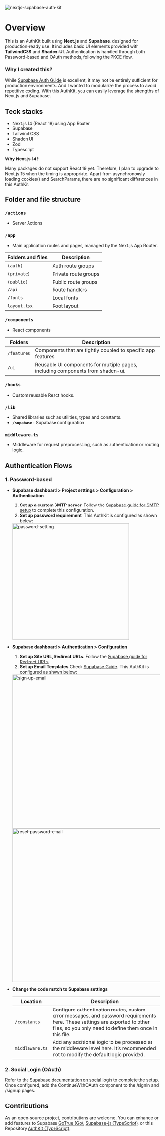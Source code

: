 ![nextjs-supabase-auth-kit](https://github.com/user-attachments/assets/b520bf7f-93c8-416c-8642-1019d7a9f147)


# Overview

This is an AuthKit built using **Next.js** and **Supabase**, designed for production-ready use. It includes basic UI elements provided with **TailwindCSS** and **Shadcn-UI**. Authentication is handled through both Password-based and OAuth methods, following the PKCE flow.

### Why I created this?
While [Supabase Auth Guide](https://supabase.com/docs/guides/auth) is excellent, it may not be entirely sufficient for production environments. And I wanted to modularize the process to avoid repetitive coding. With this AuthKit, you can easily leverage the strengths of Next.js and Supabase.

## Teck stacks

- Next.js 14 (React 18) using App Router
- Supabase
- Tailwind CSS
- Shadcn UI
- Zod
- Typescript

**Why Next.js 14?**

Many packages do not support React 19 yet. Therefore, I plan to upgrade to Next.js 15 when the timing is appropriate. Apart from asynchronously loading cookies() and SearchParams, there are no significant differences in this AuthKit.

## Folder and file structure

### **`/actions`**

- Server Actions

### **`/app`**

- Main application routes and pages, managed by the Next.js App Router.

| **Folders and files** | **Description** |
| --- | --- |
| `(auth)` | Auth route groups |
| `(private)` | Private route groups |
| `(public)` | Public route groups |
| `/api` | Route handlers |
| `/fonts` | Local fonts |
| `layout.tsx` | Root layout |

### **`/components`**

- React components

| **Folders** | **Description** |
| --- | --- |
| `/features` | Components that are tightly coupled to specific app features. |
| `/ui` | Reusable UI components for multiple pages, including components from shadcn-ui. |

### **`/hooks`**

- Custom reusable React hooks.

### **`/lib`**

- Shared libraries such as utilities, types and constants.
- **`/supabase`** : Supabase configuration

### **`middleware.ts`**

- Middleware for request preprocessing, such as authentication or routing logic.

## Authentication Flows

### 1. Password-based

- **Supabase dashboard > Project settings > Configuration > Authentication**

  1. **Set up a custom SMTP server**. Follow the [Supabase guide for SMTP setup](https://supabase.com/docs/guides/auth/auth-smtp) to complete this configuration.
  2. **Set up password requirement**. This AuthKit is configured as shown below:
  
    <img width="379" alt="password-setting" src="https://github.com/user-attachments/assets/fea0cdba-0b80-472b-89a2-12a2c9e15f8f">

- **Supabase dashboard > Authentication > Configuration**

  1. **Set up Site URL, Redirect URLs**. Follow the [Supabase guide for Redirect URLs](https://supabase.com/docs/guides/auth/redirect-urls)
  2. **Set up Email Templates** Check [Supabase Guide](https://supabase.com/docs/guides/auth/auth-email-templates). This AuthKit is configured as shown below:

    <img width="500" alt="sign-up-email" src="https://github.com/user-attachments/assets/4a9d97b9-c8aa-457c-9617-64a84c18a44e">
    <img width="500" alt="reset-password-email" src="https://github.com/user-attachments/assets/14832b2b-19a4-4c63-bff4-20f2da7d8000">

  
- **Change the code match to Supabase settings**

  | **Location** | **Description** |
  | --- | --- |
  | `/constants` | Configure authentication routes, custom error messages, and password requirements here. These settings are exported to other files, so you only need to define them   once in this file. |
  | `middleware.ts` | Add any additional logic to be processed at the middleware level here. It’s recommended not to modify the default logic provided. |

### 2. Social Login (OAuth)

Refer to the [Supabase documentation on social login](https://supabase.com/docs/guides/auth/social-login) to complete the setup. Once configured, add the ContinueWithOAuth component to the /signin and /signup pages.

## Contributions

As an open-source project, contributions are welcome. You can enhance or add features to Supabase [GoTrue (Go)](https://github.com/supabase/auth), [Supabase-js (TypeScript)](https://github.com/supabase/supabase-js), or this Repository [AuthKit (TypeScript)](https://github.com/bytaesu/nextjs-supabase-auth-kit).
